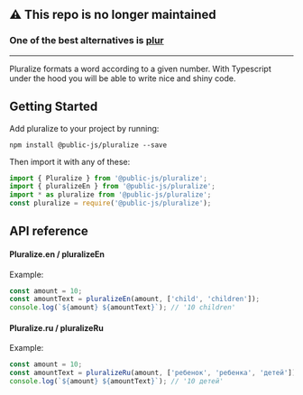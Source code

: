 ## ⚠️ This repo is no longer maintained

### One of the best alternatives is [plur](https://www.npmjs.com/package/plur)

---

Pluralize formats a word according to a given number. With Typescript under the hood you will be able to write nice and shiny code.


## Getting Started

Add pluralize to your project by running:
```shell
npm install @public-js/pluralize --save
```

Then import it with any of these:
```typescript
import { Pluralize } from '@public-js/pluralize';
import { pluralizeEn } from '@public-js/pluralize';
import * as pluralize from '@public-js/pluralize';
const pluralize = require('@public-js/pluralize');
```


## API reference

#### Pluralize.en / pluralizeEn

Example:
```typescript
const amount = 10;
const amountText = pluralizeEn(amount, ['child', 'children']);
console.log(`${amount} ${amountText}`); // '10 children'
```

#### Pluralize.ru / pluralizeRu

Example:
```typescript
const amount = 10;
const amountText = pluralizeRu(amount, ['ребенок', 'ребенка', 'детей']);
console.log(`${amount} ${amountText}`); // '10 детей'
```
